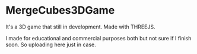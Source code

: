 # MergeCubes3DGame
It's a 3D game that still in development. Made with THREEJS.  

I made for educational and commercial purposes both but not sure if I finish soon. So uploading here just in case.
